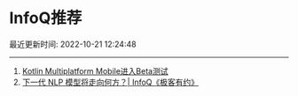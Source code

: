 # InfoQ推荐

最近更新时间: 2022-10-21 12:24:48

--- 
1. [Kotlin Multiplatform Mobile进入Beta测试](https://www.infoq.cn/article/lOCkY3lV2ADRvXcsZEb2) 
2. [下一代 NLP 模型将走向何方？| InfoQ《极客有约》](https://www.infoq.cn/article/C0IXAd7dDLXDy2dV1F0V) 
